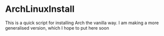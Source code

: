 # ArchLinuxInstall
This is a quick script for installing Arch the vanilla way. I am making a more generalised version, which I hope to put here soon

